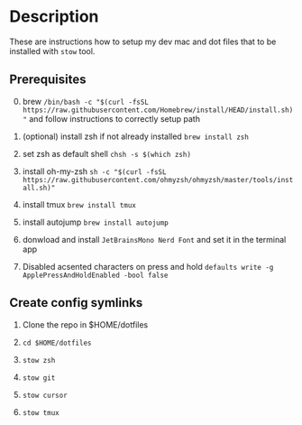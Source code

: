 # Description

These are instructions how to setup my dev mac and dot files that to be installed with `stow` tool.

## Prerequisites
0. brew
`/bin/bash -c "$(curl -fsSL https://raw.githubusercontent.com/Homebrew/install/HEAD/install.sh)"`
and follow instructions to correctly setup path

1. (optional) install zsh if not already installed
`brew install zsh`

2. set zsh as default shell
`chsh -s $(which zsh)`

3. install oh-my-zsh
`sh -c "$(curl -fsSL https://raw.githubusercontent.com/ohmyzsh/ohmyzsh/master/tools/install.sh)"`

4. install tmux
`brew install tmux`

4. install autojump
`brew install autojump`

5. donwload and install `JetBrainsMono Nerd Font` and set it in the terminal app

6. Disabled acsented characters on press and hold
`defaults write -g ApplePressAndHoldEnabled -bool false`

## Create config symlinks

1. Clone the repo in $HOME/dotfiles

2. `cd $HOME/dotfiles`

3. `stow zsh`

4. `stow git`

5. `stow cursor`

6. `stow tmux`
